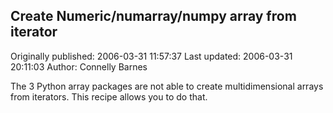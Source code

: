 ## Create Numeric/numarray/numpy array from iterator 
Originally published: 2006-03-31 11:57:37 
Last updated: 2006-03-31 20:11:03 
Author: Connelly Barnes 
 
The 3 Python array packages are not able to create multidimensional arrays from iterators.  This recipe allows you to do that.